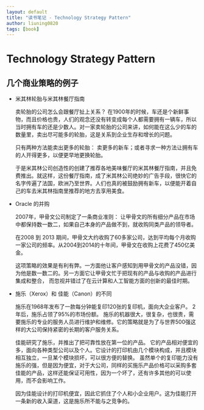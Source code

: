 ```yaml
---
layout: default
title: "读书笔记 - Technology Strategy Pattern"
author: liuning0820
tags: [book]
---
```


# Technology Strategy Pattern

## 几个商业策略的例子

- 米其林轮胎与米其林餐厅指南

    卖轮胎的公司怎么会跟餐厅扯上关系？
    在1900年的时候，车还是个新鲜事物，而且价格也贵，人们的观念还没有转变成每个人都需要拥有一辆车，所以当时拥有车的还是少数人。对一家卖轮胎的公司来讲，如何能在这么少的车的数量里，卖出尽可能多的轮胎，这是关系到企业生存和增长的问题。

    只有两种方法能卖出更多的轮胎： 卖更多的新车；或者寻求一种方法让拥有车的人开得更多，以便更早地更换轮胎。

    于是米其林公司创造性的创建了推荐各地美味餐厅的米其林餐厅指南，并且免费推出。就这样，这份餐厅指南，成了米其林公司绝妙的广告手段，很快它的名字传遍了法国，欧洲乃至世界。人们也真的被鼓励拥有新车，以便能开着自己的车去米其林指南里推荐的地方去享用美食。




- Oracle 的并购

    2007年，甲骨文公司制定了一条商业准则： 让甲骨文的所有细分产品在市场中都保持数一数二，如果自己本身的产品做不到，就收购同类产品的领导者。

    在2008 到 2013 期间，甲骨文大约收购了60多家公司，达到平均每个月收购一家公司的频率。从2004到2014的十年间，甲骨文在收购上花费了450亿美金。

    这项策略的效果是有利有弊。一方面他让客户感知到用甲骨文的产品没错，因为他是数一数二的。另一方面它让甲骨文忙于把现有的产品与收购的产品进行集成和整合， 而忽视并错过了在云计算和人工智能方面的创新的最佳时期。
    

- 施乐（Xerox）和 佳能（Canon）的不同

    施乐在1968年发布了一款每分钟能复印120张的复印机，面向大企业客户。 2年后，施乐占领了95%的市场份额。
    施乐的机器很大，很复杂，也很贵，需要施乐的专业的服务人员进行维护和维修。它的策略就是为了与世界500强这样的大公司保持紧密的长期的客户服务关系。

    佳能研究了施乐，并推出了把可靠性放在第一位的产品。 它的产品相对便宜的多，面向各种类型公司以及个人。它设计的打印机由几个模块构成，并且模块相互独立，一旦某个模块损坏，可以很方便的替换。 虽然单个的复印能力没有施乐的强，但是因为便宜，对于大公司，同样的买施乐产品价格可以采购多套佳能的产品，这样还能保证可用性，因为一个坏了，还有许多其他的可以使用，而不会影响工作。

    因为佳能设计的打印机便宜，因此它抓住了个人和小企业用户。这为佳能打开一条新的收入渠道，这是施乐所不能与之竞争的。
 

